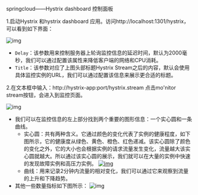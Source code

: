 springcloud——Hystrix dashboard 控制面板

1.启动Hystrix 和hystrix dashboard 应用。访问http://localhost:1301/hystrix，可以看到如下界面：

![img](http://blog.didispace.com/content/images/posts/spring-cloud-starter-dalston-5-1-1.png)

- `Delay`：该参数用来控制服务器上轮询监控信息的延迟时间，默认为2000毫秒，我们可以通过配置该属性来降低客户端的网络和CPU消耗。
- `Title`：该参数对应了上图头部标题Hystrix Stream之后的内容，默认会使用具体监控实例的URL，我们可以通过配置该信息来展示更合适的标题。

2.在文本框中输入：http://hystrix-app:port/hystrix.stream 点击mo'nitor stream按钮，会进入到监控页面。

![img](http://blog.didispace.com/content/images/posts/spring-cloud-starter-dalston-5-1-2.png)

- 我们可以在监控信息的左上部分找到两个重要的图形信息：一个实心圆和一条曲线。
  - 实心圆：共有两种含义。它通过颜色的变化代表了实例的健康程度，如下图所示，它的健康度从绿色、黄色、橙色、红色递减。该实心圆除了颜色的变化之外，它的大小也会根据实例的请求流量发生变化，流量越大该实心圆就越大。所以通过该实心圆的展示，我们就可以在大量的实例中快速的发现故障实例和高压力实例。
    [![img](http://blog.didispace.com/content/images/posts/spring-cloud-starter-dalston-5-1-3.png)](http://blog.didispace.com/content/images/posts/spring-cloud-starter-dalston-5-1-3.png)
  - 曲线：用来记录2分钟内流量的相对变化，我们可以通过它来观察到流量的上升和下降趋势。
- 其他一些数量指标如下图所示：
  ![img](http://blog.didispace.com/content/images/posts/spring-cloud-starter-dalston-5-1-4.png)

